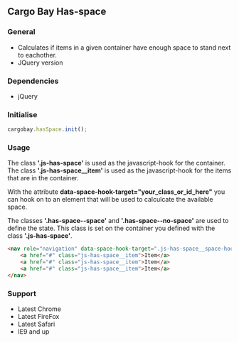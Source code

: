 ## Cargo Bay Has-space

### General
- Calculates if items in a given container have enough space to stand next to eachother.
- JQuery version


### Dependencies
- jQuery


### Initialise
```javascript
cargobay.hasSpace.init();
```


### Usage
The class **'.js-has-space'** is used as the javascript-hook for the container.
The class **'.js-has-space__item'** is used as the javascript-hook for the items that are in the container.

With the attribute **data-space-hook-target="your_class_or_id_here"** you can hook on to an element that will be used to calculcate the available space.

The classes **'.has-space--space'** and **'.has-space--no-space'** are used to define the state. This class is set on the container you defined with the class **'.js-has-space'**.


```html
<nav role="navigation" data-space-hook-target=".js-has-space__space-hook--nav-1" class="js-has-space js-has-space__space-hook--nav-1">
    <a href="#" class="js-has-space__item">Item</a>
    <a href="#" class="js-has-space__item">Item</a>
    <a href="#" class="js-has-space__item">Item</a>
</nav>
```


### Support
- Latest Chrome
- Latest FireFox
- Latest Safari
- IE9 and up
